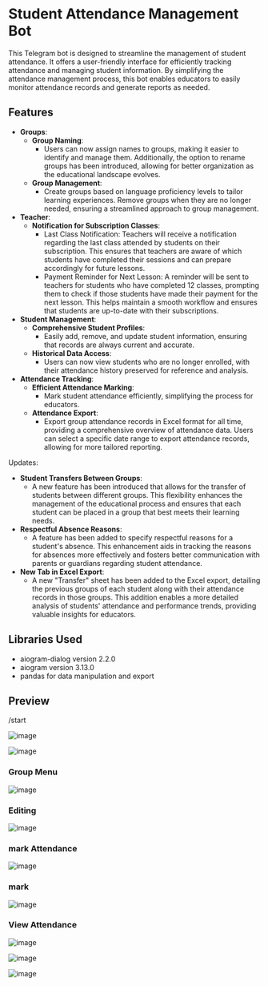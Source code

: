 # Student Attendance Management Bot

This Telegram bot is designed to streamline the management of student attendance. It offers a user-friendly interface for efficiently tracking attendance and managing student information. By simplifying the attendance management process, this bot enables educators to easily monitor attendance records and generate reports as needed.

## Features

- **Groups**:
     - **Group Naming**:
          - Users can now assign names to groups, making it easier to identify and manage them. Additionally, the option to rename groups has been introduced, allowing for better organization as the educational landscape evolves.
     - **Group Management**:
          - Create groups based on language proficiency levels to tailor learning experiences. Remove groups when they are no longer needed, ensuring a streamlined approach to group management.
- **Teacher**:
     - **Notification for Subscription Classes**:
          - Last Class Notification: Teachers will receive a notification regarding the last class attended by students on their subscription. This ensures that teachers are aware of which students have completed their sessions and can prepare accordingly for future lessons.
          - Payment Reminder for Next Lesson: A reminder will be sent to teachers for students who have completed 12 classes, prompting them to check if those students have made their payment for the next lesson. This helps maintain a smooth workflow and ensures that students are up-to-date with their subscriptions.
- **Student Management**:
     - **Comprehensive Student Profiles**:
          - Easily add, remove, and update student information, ensuring that records are always current and accurate.
     - **Historical Data Access**:
          - Users can now view students who are no longer enrolled, with their attendance history preserved for reference and analysis.
- **Attendance Tracking**:
     - **Efficient Attendance Marking**:
          - Mark student attendance efficiently, simplifying the process for educators.
     - **Attendance Export**:
          - Export group attendance records in Excel format for all time, providing a comprehensive overview of attendance data. Users can select a specific date range to export attendance records, allowing for more tailored reporting.

Updates:
- **Student Transfers Between Groups**:
     - A new feature has been introduced that allows for the transfer of students between different groups. This flexibility enhances the management of the educational process and ensures that each student can be placed in a group that best meets their learning needs.
- **Respectful Absence Reasons**:
     - A feature has been added to specify respectful reasons for a student's absence. This enhancement aids in tracking the reasons for absences more effectively and fosters better communication with parents or guardians regarding student attendance.
- **New Tab in Excel Export**:
     - A new "Transfer" sheet has been added to the Excel export, detailing the previous groups of each student along with their attendance records in those groups. This addition enables a more detailed analysis of students' attendance and performance trends, providing valuable insights for educators.



## Libraries Used

- aiogram-dialog version 2.2.0
- aiogram version 3.13.0
- pandas for data manipulation and export

## Preview
/start

![image](https://github.com/user-attachments/assets/6482cff1-c6a2-408c-884a-099446d1784e)

![image](https://github.com/user-attachments/assets/733c504b-9871-4fff-bbe0-a2f54da1490b)

### Group Menu
![image](https://github.com/user-attachments/assets/13f9f29b-ba0b-4a26-b162-00b85107ca18)

### Editing
![image](https://github.com/user-attachments/assets/cc2380a3-be51-4fca-86a2-e273a36a31f6)

### mark Attendance
![image](https://github.com/user-attachments/assets/862bd0df-acdf-47bf-802a-ab93c16d8bb5)

### mark
![image](https://github.com/user-attachments/assets/b14c0cf9-e61c-4a54-b092-a20e9a2097db)

### View Attendance
![image](https://github.com/user-attachments/assets/99fbfacc-d46b-46fc-bd77-412d539b3df0)

![image](https://github.com/user-attachments/assets/fb501fd7-f5f3-45aa-a0f6-cb2dffef10b4)

![image](https://github.com/user-attachments/assets/2e6ba4b5-32d6-4d96-a136-5c09222c8fa8)







